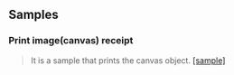 ## Samples


### Print image(canvas) receipt

> It is a sample that prints the canvas object. [[sample]](https://pcm500.github.io/pcm500w/canvas.html)




